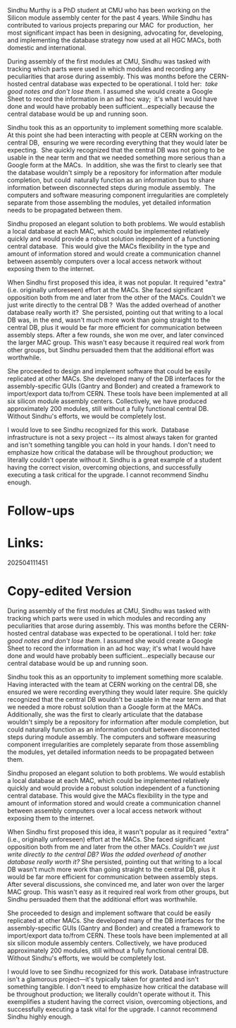 Sindhu Murthy is a PhD student at CMU who has been working on the Silicon module assembly center for the past 4 years. While Sindhu has contributed to various projects preparing our MAC  for production,  her most significant impact has been in designing, advocating for, developing, and implementing the database strategy now used at all HGC MACs, both domestic and international.  
  
During assembly of the first modules at CMU, Sindhu was tasked with tracking which parts were used in which modules and recording any peculiarities that arose during assembly. This was months before the CERN-hosted central database was expected to be operational. I told her:  *take good notes and don't lose them*. I assumed she would create a Google Sheet to record the information in an ad hoc way;  it's what I would have done and would have probably been sufficient...especially because the central database would be up and running soon.  
  
Sindhu took this as an opportunity to implement something more scalable. At this point she had been interacting with people at CERN working on the central DB,  ensuring we were recording everything that they would later be expecting.  She quickly recognized that the central DB was not going to be usable in the near term and that we needed something more serious than a Google form at the MACs.  In addition, she was the first to clearly see that the database wouldn't simply be a repository for information after module completion, but could  naturally function as an information bus to share information between disconnected steps during module assembly.  The computers and software measuring component irregularities are completely separate from those assembling the modules, yet detailed information needs to be propagated between them.  
  
Sindhu proposed an elegant solution to both problems. We would establish a local database at each MAC, which could be implemented relatively quickly and would provide a robust solution independent of a functioning central database.  This would give the MACs flexibility in the type and amount of information stored and would create a communication channel between assembly computers over a local access network without exposing them to the internet.  
  
When Sindhu first proposed this idea, it was not popular. It required "extra" (i.e. originally unforeseen) effort at the MACs. She faced significant opposition both from me and later from the other of the MACs. Couldn't we just write directly to the central DB ?  Was the added overhead of another database really worth it?  She persisted, pointing out that writing to a local DB was, in the end, wasn't much more work than going straight to the central DB, plus it would be far more efficient for communication between assembly steps. After a few rounds, she won me over, and later convinced the larger MAC group. This wasn't easy because it required real work from other groups, but Sindhu persuaded them that the additional effort was worthwhile.  
  
She proceeded to design and implement software that could be easily replicated at other MACs. She developed many of the DB interfaces for the assembly-specific GUIs (Gantry and Bonder) and created a framework to import/export data to/from CERN. These tools have been implemented at all six silicon module assembly centers. Collectively, we have produced approximately 200 modules, still without a fully functional central DB. Without Sindhu's efforts, we would be completely lost.  
  
I would love to see Sindhu recognized for this work.  Database infrastructure is not a sexy project -- its almost always taken for granted and isn't something tangible you can hold in your hands. I don't need to emphasize how critical the database will be throughout production; we literally couldn't operate without it. Sindhu is a great example of a student having the correct vision, overcoming objections, and successfully executing a task critical for the upgrade. I cannot recommend Sindhu enough.

# Follow-ups


# Links: 



202504111451


# Copy-edited Version



During assembly of the first modules at CMU, Sindhu was tasked with tracking which parts were used in which modules and recording any peculiarities that arose during assembly. This was months before the CERN-hosted central database was expected to be operational. I told her: *take good notes and don't lose them*. I assumed she would create a Google Sheet to record the information in an ad hoc way; it's what I would have done and would have probably been sufficient...especially because our central database would be up and running soon.

Sindhu took this as an opportunity to implement something more scalable. Having interacted with the team at CERN working on the central DB, she ensured we were recording everything they would later require. She quickly recognized that the central DB wouldn't be usable in the near term and that we needed a more robust solution than a Google form at the MACs. Additionally, she was the first to clearly articulate that the database wouldn't simply be a repository for information after module completion, but could naturally function as an information conduit between disconnected steps during module assembly. The computers and software measuring component irregularities are completely separate from those assembling the modules, yet detailed information needs to be propagated between them.

Sindhu proposed an elegant solution to both problems. We would establish a local database at each MAC, which could be implemented relatively quickly and would provide a robust solution independent of a functioning central database. This would give the MACs flexibility in the type and amount of information stored and would create a communication channel between assembly computers over a local access network without exposing them to the internet.

When Sindhu first proposed this idea, it wasn't popular as it required "extra" (i.e., originally unforeseen) effort at the MACs. She faced significant opposition both from me and later from the other MACs. *Couldn't we just write directly to the central DB?* *Was the added overhead of another database really worth it?* She persisted, pointing out that writing to a local DB wasn't much more work than going straight to the central DB, plus it would be far more efficient for communication between assembly steps. After several discussions, she convinced me, and later won over the larger MAC group. This wasn't easy as it required real work from other groups, but Sindhu persuaded them that the additional effort was worthwhile.

She proceeded to design and implement software that could be easily replicated at other MACs. She developed many of the DB interfaces for the assembly-specific GUIs (Gantry and Bonder) and created a framework to import/export data to/from CERN. These tools have been implemented at all six silicon module assembly centers. Collectively, we have produced approximately 200 modules, still without a fully functional central DB. Without Sindhu's efforts, we would be completely lost.

I would love to see Sindhu recognized for this work. Database infrastructure isn't a glamorous project—it's typically taken for granted and isn't something tangible. I don't need to emphasize how critical the database will be throughout production; we literally couldn't operate without it. This exemplifies a student having the correct vision, overcoming objections, and successfully executing a task vital for the upgrade. I cannot recommend Sindhu highly enough.
